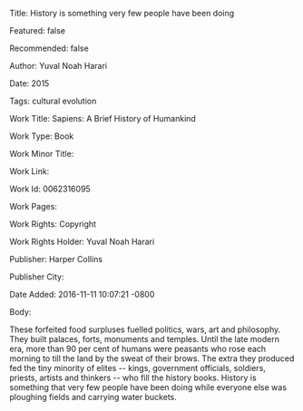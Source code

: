 Title: History is something very few people have been doing

Featured: false

Recommended: false

Author: Yuval Noah Harari

Date: 2015

Tags: cultural evolution

Work Title: Sapiens: A Brief History of Humankind

Work Type: Book

Work Minor Title:  

Work Link: 

Work Id:  0062316095

Work Pages:  

Work Rights:  Copyright

Work Rights Holder:  Yuval Noah Harari

Publisher:  Harper Collins

Publisher City:  

Date Added: 2016-11-11 10:07:21 -0800

Body:

These forfeited food surpluses fuelled politics, wars, art and philosophy. They built palaces, forts, monuments and temples. Until the late modern era, more than 90 per cent of humans were peasants who rose each morning to till the land by the sweat of their brows. The extra they produced fed the tiny minority of elites -- kings, government officials, soldiers, priests, artists and thinkers -- who fill the history books. History is something that very few people have been doing while everyone else was ploughing fields and carrying water buckets.


